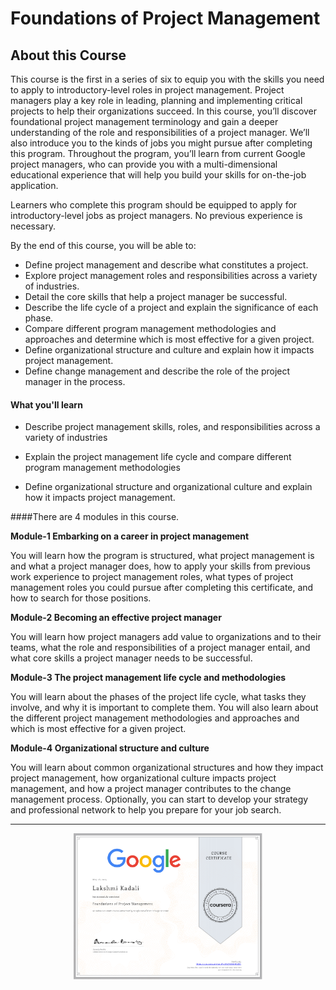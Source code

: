 # Foundations of Project Management

## About this Course

This course is the first in a series of six to equip you with the skills you need to apply to introductory-level roles in project management. Project managers play a key role in leading, planning and implementing critical projects to help their organizations succeed. In this course, you’ll discover foundational project management terminology and gain a deeper understanding of  the role and responsibilities of a project manager. We’ll also introduce you to the kinds of jobs you might pursue after completing this program. Throughout the program, you’ll learn from current Google project managers, who can provide you with a multi-dimensional educational experience that will help you build your skills  for on-the-job application. 

Learners who complete this program should be equipped to apply for introductory-level jobs as project managers. No previous experience is necessary.

By the end of this course, you will be able to:
- Define project management and describe what constitutes a project.
- Explore project management roles and responsibilities across a variety of industries.
- Detail the core skills that help a project manager be successful.
- Describe the life cycle of a project and explain the significance of each phase.
- Compare different program management methodologies and approaches and determine which is most effective for a given project.
- Define organizational structure and culture and explain how it impacts project management. 
- Define change management and describe the role of the project manager in the process.

#### What you'll learn

- Describe project management skills, roles, and responsibilities across a variety of industries

- Explain the project management life cycle and compare different program management methodologies 

- Define organizational structure and organizational culture and explain how it impacts project management.


####There are 4 modules in this course.

  **Module-1 Embarking on a career in project management**
  
  You will learn how the program is structured, what project management is and what a project manager does, how to apply your skills from previous work experience to project management roles, what types of project management roles you could pursue after completing this certificate, and how to search for those positions.

  **Module-2 Becoming an effective project manager**
  
  You will learn how project managers add value to organizations and to their teams, what the role and responsibilities of a project manager entail, and what core skills a project manager needs to be successful.

  **Module-3 The project management life cycle and methodologies**
  
  You will learn about the phases of the project life cycle, what tasks they involve, and why it is important to complete them. You will also learn about the different project management methodologies and approaches and which is most effective for a given project.

  **Module-4 Organizational structure and culture**
  
  You will learn about common organizational structures and how they impact project management, how organizational culture impacts project management, and how a project manager contributes to the change management process. Optionally, you can start to develop your strategy and professional network to help you prepare for your job search.

---
<p align="center">
<img src="/Lakshmi Kadali Certificates/Coursera Google Project Management Professional certificate Course-1.png" width=60% height=60%>
